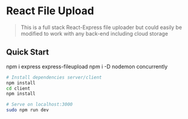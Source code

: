 # React File Upload

> This is a full stack React-Express file uploader but could easily be modified to work with any back-end including cloud storage

## Quick Start
npm i express express-fileupload
npm i -D nodemon concurrently

```bash
# Install dependencies server/client
npm install
cd client
npm install

# Serve on localhost:3000
sudo npm run dev
```
